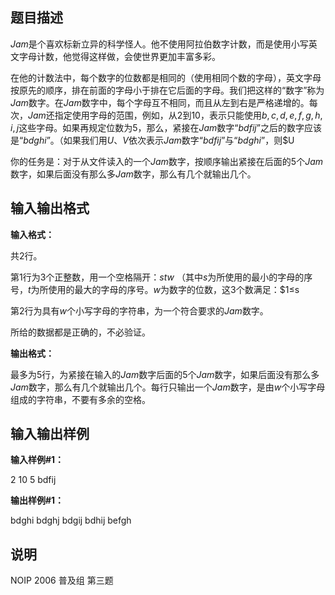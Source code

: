 题目描述
----

$Jam$是个喜欢标新立异的科学怪人。他不使用阿拉伯数字计数，而是使用小写英文字母计数，他觉得这样做，会使世界更加丰富多彩。

在他的计数法中，每个数字的位数都是相同的（使用相同个数的字母），英文字母按原先的顺序，排在前面的字母小于排在它后面的字母。我们把这样的“数字”称为$Jam$数字。在$Jam$数字中，每个字母互不相同，而且从左到右是严格递增的。每次，$Jam$还指定使用字母的范围，例如，从$2$到$10$，表示只能使用${b,c,d,e,f,g,h,i,j}$这些字母。如果再规定位数为$5$，那么，紧接在$Jam$数字“$bdfij$”之后的数字应该是“$bdghi$”。（如果我们用$U$、$V$依次表示$Jam$数字“$bdfij$”与“$bdghi$”，则$U

你的任务是：对于从文件读入的一个$Jam$数字，按顺序输出紧接在后面的$5$个$Jam$数字，如果后面没有那么多$Jam$数字，那么有几个就输出几个。

输入输出格式
------

**输入格式：**  

共$2$行。

第$1$行为$3$个正整数，用一个空格隔开：$s t w$ （其中$s$为所使用的最小的字母的序号，$t$为所使用的最大的字母的序号。$w$为数字的位数，这$3$个数满足：$1≤s

第$2$行为具有$w$个小写字母的字符串，为一个符合要求的$Jam$数字。

所给的数据都是正确的，不必验证。

**输出格式：**  

最多为$5$行，为紧接在输入的$Jam$数字后面的$5$个$Jam$数字，如果后面没有那么多$Jam$数字，那么有几个就输出几个。每行只输出一个$Jam$数字，是由$w$个小写字母组成的字符串，不要有多余的空格。

输入输出样例
------

**输入样例#1：** 

  2 10 5
  bdfij

**输出样例#1：** 

bdghi
bdghj
bdgij
bdhij
befgh

说明
--

NOIP 2006 普及组 第三题